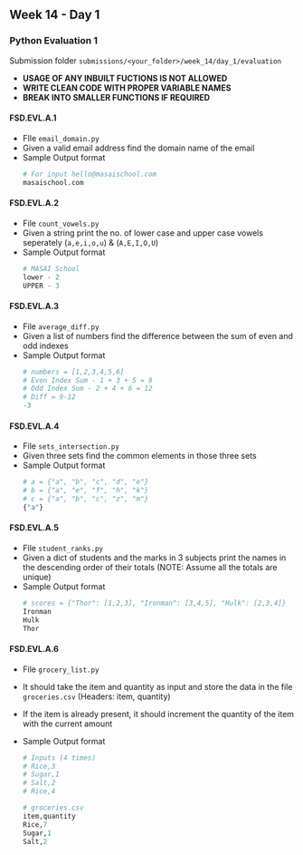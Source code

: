 ## Week 14 - Day 1

### Python Evaluation 1

Submission folder `submissions/<your_folder>/week_14/day_1/evaluation`

- **USAGE OF ANY INBUILT FUCTIONS IS NOT ALLOWED**
- **WRITE CLEAN CODE WITH PROPER VARIABLE NAMES**
- **BREAK INTO SMALLER FUNCTIONS IF REQUIRED**

#### FSD.EVL.A.1

- FIle `email_domain.py`
- Given a valid email address find the domain name of the email
- Sample Output format
  ```python
  # For input hello@masaischool.com
  masaischool.com
  ```


#### FSD.EVL.A.2

- File `count_vowels.py`
- Given a string print the no. of lower case and upper case vowels seperately (`a,e,i,o,u`) & (`A,E,I,O,U`)
- Sample Output format
  ```python
  # MASAI School
  lower - 2
  UPPER - 3
  ```

#### FSD.EVL.A.3

- File `average_diff.py`
- Given a list of numbers find the difference between the sum of even and  odd indexes
- Sample Output format
  ```python
  # numbers = [1,2,3,4,5,6]
  # Even Index Sum - 1 + 3 + 5 = 9
  # Odd Index Sum - 2 + 4 + 6 = 12
  # Diff = 9-12
  -3
  ```
  

#### FSD.EVL.A.4

- File `sets_intersection.py`
- Given three sets find the common elements in those three sets
- Sample Output format
  ```python
  # a = {"a", "b", "c", "d", "e"}
  # b = {"a", "e", "f", "h", "k"}
  # c = {"a", "b", "c", "z", "m"}
  {"a"}
  ```
  
#### FSD.EVL.A.5

- File `student_ranks.py`
- Given a dict of students and the marks in 3 subjects print the names in the descending order of their totals (NOTE: Assume all the totals are unique) 
- Sample Output format
  ```python
  # scores = {"Thor": [1,2,3], "Ironman": [3,4,5], "Hulk": [2,3,4]}
  Ironman
  Hulk
  Thor
  ```

#### FSD.EVL.A.6

- File `grocery_list.py`

- It should take the item and quantity as input and store the data in the file `groceries.csv` (Headers: item, quantity)

- If the item is already present, it should increment the quantity of the item with the current amount

- Sample Output format
  ```python
  # Inputs (4 times)
  # Rice,3
  # Sugar,1
  # Salt,2
  # Rice,4
  
  # groceries.csv
  item,quantity
  Rice,7
  Sugar,1
  Salt,2
  ```